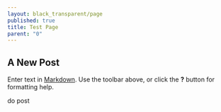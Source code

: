 ```yaml
---
layout: black_transparent/page
published: true
title: Test Page
parent: "0"
---
```


## A New Post

Enter text in [Markdown](http://daringfireball.net/projects/markdown/). Use the toolbar above, or click the **?** button for formatting help.

do post